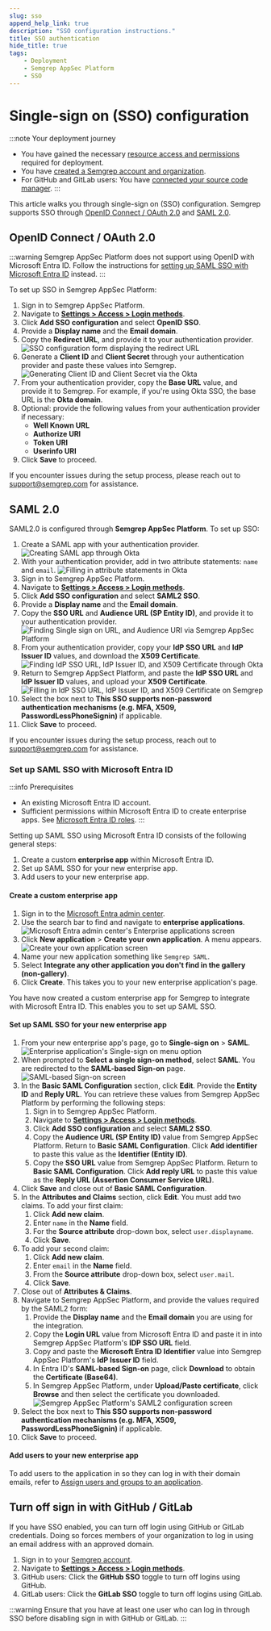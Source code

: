 ```yaml
---
slug: sso
append_help_link: true
description: "SSO configuration instructions."
title: SSO authentication
hide_title: true
tags:
    - Deployment
    - Semgrep AppSec Platform
    - SSO
---
```


# Single-sign on (SSO) configuration

:::note Your deployment journey
- You have gained the necessary [resource access and permissions](/deployment/checklist) required for deployment.
- You have [created a Semgrep account and organization](/deployment/create-account-and-orgs).
- For GitHub and GitLab users: You have [connected your source code manager](/deployment/connect-scm).
:::

This article walks you through single-sign on (SSO) configuration. Semgrep supports SSO through [OpenID Connect / OAuth 2.0](#openid-connect--oauth-20) and [SAML 2.0](#saml-20).

## OpenID Connect / OAuth 2.0

:::warning
Semgrep AppSec Platform does not support using OpenID with Microsoft Entra ID. Follow the instructions for [setting up SAML SSO with Microsoft Entra ID](#set-up-saml-sso-with-microsoft-entra-id) instead.
:::

To set up SSO in Semgrep AppSec Platform:

1. Sign in to Semgrep AppSec Platform.
2. Navigate to **[Settings > Access > Login methods](https://semgrep.dev/orgs/-/settings/access/loginMethods)**.
3. Click **Add SSO configuration** and select **OpenID SSO**.
4. Provide a **Display name** and the **Email domain**.
5. Copy the **Redirect URL**, and provide it to your authentication provider.
    ![SSO configuration form displaying the redirect URL](/img/sso-redirect-url.png#md-width)
6. Generate a **Client ID** and **Client Secret** through your authentication provider and paste these values into Semgrep.
    ![Generating Client ID and Client Secret via the Okta](/img/sso-clientID-clientSecret.png#md-width)
7. From your authentication provider, copy the **Base URL** value, and provide it to Semgrep. For example, if you're using Okta SSO, the base URL is the **Okta domain**.
8. Optional: provide the following values from your authentication provider if necessary:
   - **Well Known URL**
   - **Authorize URI**
   - **Token URI**
   - **Userinfo URI**
9.  Click **Save** to proceed.

If you encounter issues during the setup process, please reach out to [support@semgrep.com](mailto:support@semgrep.com) for assistance.

## SAML 2.0

SAML2.0 is configured through **Semgrep AppSec Platform**. To set up SSO:

1. Create a SAML app with your authentication provider.
    ![Creating SAML app through Okta](/img/saml-creating-app.png#md-width)
1. With your authentication provider, add in two attribute statements: `name` and `email`.
    ![Filling in attribute statements in Okta](/img/saml-attribute-statements.png#md-width)
1. Sign in to Semgrep AppSec Platform.
1. Navigate to **[Settings > Access > Login methods](https://semgrep.dev/orgs/-/settings/access/loginMethods)**.
1. Click **Add SSO configuration** and select **SAML2 SSO**.
1. Provide a **Display name** and the **Email domain**.
2. Copy the **SSO URL** and **Audience URL (SP Entity ID)**, and provide it to your authentication provider.
    ![Finding Single sign on URL, and Audience URI via Semgrep AppSec Platform](/img/saml-copy-urls.png#md-width)
3. From your authentication provider, copy your **IdP SSO URL** and **IdP Issuer ID** values, and download the **X509 Certificate**.
    ![Finding IdP SSO URL, IdP Issuer ID, and X509 Certificate through Okta](/img/saml-copy-IdPSSO-IdPID-and-X509.png#md-width)
4. Return to Semgrep AppSect Platform, and paste the **IdP SSO URL** and **IdP Issuer ID** values, and upload your **X509 Certificate**.
    ![Filling in IdP SSO URL, IdP Issuer ID, and X509 Certificate on Semgrep](/img/saml-filling-IdpSSO-IdpID-X509.png#md-width)
5. Select the box next to **This SSO supports non-password authentication mechanisms (e.g. MFA, X509, PasswordLessPhoneSignin)** if applicable.
6. Click **Save** to proceed.

If you encounter issues during the setup process, reach out to [support@semgrep.com](mailto:support@semgrep.com) for assistance.

### Set up SAML SSO with Microsoft Entra ID

<!--
Semgrep AppSec Platform doesn't have an integration app in Microsoft Entra ID the way it does with Slack and GitHub.
So, the user has to create a custom app (integration) for SAML SSO.
We only use SOME steps in the documentation for Azure, so we'll have to make our own guide.

The following references are used:

-->

:::info Prerequisites
* An existing Microsoft Entra ID account.
* Sufficient permissions within Microsoft Entra ID to create enterprise apps. See [Microsoft Entra ID roles](https://learn.microsoft.com/en-us/azure/active-directory/roles/permissions-reference).
:::

Setting up SAML SSO using Microsoft Entra ID consists of the following general steps:

1. Create a custom **enterprise app** within Microsoft Entra ID.
2. Set up SAML SSO for your new enterprise app.
3. Add users to your new enterprise app.

#### Create a custom enterprise app

<!-- Rather than using portal.azure.com, which takes us to Azure Dashboard, sign in straight away to Microsoft Entra ID -->

1. Sign in to the [Microsoft Entra admin center](https://entra.microsoft.com/).
2. Use the search bar to find and navigate to **enterprise applications**.
   ![Microsoft Entra admin center's Enterprise applications screen](/img/entra-1.png#md-width)
3. Click **New application** > **Create your own application**. A menu appears.
   ![Create your own application screen](/img/entra-2.png#md-width)
4. Name your new application something like `Semgrep SAML`.
5. Select **Integrate any other application you don't find in the gallery (non-gallery)**.
6. Click **Create**. This takes you to your new enterprise application's page.

You have now created a custom enterprise app for Semgrep to integrate with Microsoft Entra ID. This enables you to set up SAML SSO.

#### Set up SAML SSO for your new enterprise app

1. From your new enterprise app's page, go to **Single-sign on** > **SAML**.
   ![Enterprise application's Single-sign on menu option](/img/entra-3.png#md-width)
2. When prompted to **Select a single sign-on method**, select **SAML**. You are redirected to the **SAML-based Sign-on** page.
   ![SAML-based Sign-on screen](/img/entra-4.png#md-width)
3. In the **Basic SAML Configuration** section, click **Edit**. Provide the **Entity ID** and **Reply URL**. You can retrieve these values from Semgrep AppSec Platform by performing the following steps:
    1. Sign in to Semgrep AppSec Platform.
    2. Navigate to **[Settings > Access > Login methods](https://semgrep.dev/orgs/-/settings/access/loginMethods)**.
    3. Click **Add SSO configuration** and select **SAML2 SSO**.
    4. Copy the **Audience URL (SP Entity ID)** value from Semgrep AppSec Platform. Return to **Basic SAML Configuration**. Click **Add identifier** to paste this value as the **Identifier (Entity ID)**.
    5. Copy the **SSO URL** value from Semgrep AppSec Platform. Return to **Basic SAML Configuration**. Click **Add reply URL** to paste this value as the **Reply URL (Assertion Consumer Service URL)**.
4. Click **Save** and close out of **Basic SAML Configuration**.
5. In the **Attributes and Claims** section, click **Edit**. You must add two claims. To add your first claim:
    1. Click **Add new claim**.
    2. Enter `name` in the **Name** field.
    3. For the **Source attribute** drop-down box, select `user.displayname`.
    4. Click **Save**.
6. To add your second claim:
    1. Click **Add new claim**.
    2. Enter `email` in the **Name** field.
    3. From the **Source attribute** drop-down box, select `user.mail`.
    4. Click **Save**.
7. Close out of **Attributes & Claims**.
8. Navigate to Semgrep AppSec Platform, and provide the values required by the SAML2 form:
    1. Provide the **Display name** and the **Email domain** you are using for the integration.
    2. Copy the **Login URL** value from Microsoft Entra ID and paste it in into Semgrep AppSec Platform's **IDP SSO URL** field.
    3. Copy and paste the **Microsoft Entra ID Identifier** value into Semgrep AppSec Platform's **IdP Issuer ID** field.
    4. In Entra ID's **SAML-based Sign-on** page, click **Download** to obtain the **Certificate (Base64)**.
    5. In Semgrep AppSec Platform, under **Upload/Paste certificate**, click **Browse** and then select the certificate you downloaded.
   ![Semgrep AppSec Platform's SAML2 configuration screen](/img/entra-5.png#md-width)
9. Select the box next to **This SSO supports non-password authentication mechanisms (e.g. MFA, X509, PasswordLessPhoneSignin)** if applicable.
10. Click **Save** to proceed.

#### Add users to your new enterprise app

To add users to the application in so they can log in with their domain emails, refer to [Assign users and groups to an application](https://learn.microsoft.com/en-us/azure/active-directory/manage-apps/assign-user-or-group-access-portal).

## Turn off sign in with GitHub / GitLab

If you have SSO enabled, you can turn off login using GitHub or GitLab credentials. Doing so forces members of your organization to log in using an email address with an approved domain.

1. Sign in to your [Semgrep account](https://semgrep.dev/login).
2. Navigate to [**Settings > Access > Login methods**](https://semgrep.dev/orgs/docs-test/settings/access/loginMethods).
3. GitHub users: Click the **GitHub SSO** <i class="fa-solid fa-toggle-large-on"></i> toggle to turn off logins using GitHub.
4. GitLab users: Click the **GitLab SSO** <i class="fa-solid fa-toggle-large-on"></i> toggle to turn off logins using GitLab.

:::warning
Ensure that you have at least one user who can log in through SSO before disabling sign in with GitHub or GitLab.
:::
